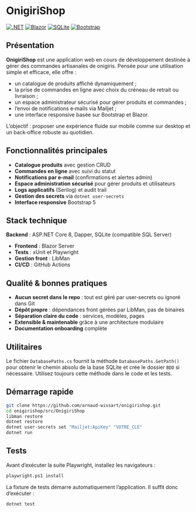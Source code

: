 # OnigiriShop

[![.NET](https://img.shields.io/badge/.NET-8.0-blue)](https://dotnet.microsoft.com/)
[![Blazor](https://img.shields.io/badge/Blazor-Server-purple)](https://dotnet.microsoft.com/apps/aspnet/web-apps/blazor)
[![SQLite](https://img.shields.io/badge/SQLite-DB-lightgrey)](https://sqlite.org/)
[![Bootstrap](https://img.shields.io/badge/Bootstrap-5.x-teal)](https://getbootstrap.com/)

## Présentation

**OnigiriShop** est une application web en cours de développement destinée à gérer des commandes artisanales de onigiris. Pensée pour une utilisation simple et efficace, elle offre :

- un catalogue de produits affiché dynamiquement ;
- la prise de commandes en ligne avec choix du créneau de retrait ou livraison ;
- un espace administrateur sécurisé pour gérer produits et commandes ;
- l’envoi de notifications e‑mails via Mailjet ;
- une interface responsive basée sur Bootstrap et Blazor.

L’objectif : proposer une expérience fluide sur mobile comme sur desktop et un back‑office robuste au quotidien.

## Fonctionnalités principales

- **Catalogue produits** avec gestion CRUD
- **Commandes en ligne** avec suivi du statut
- **Notifications par e-mail** (confirmations et alertes admin)
- **Espace administration sécurisé** pour gérer produits et utilisateurs
- **Logs applicatifs** (Serilog) et audit trail
- **Gestion des secrets** via `dotnet user-secrets`
- **Interface responsive** Bootstrap 5

## Stack technique

 **Backend** : ASP.NET Core 8, Dapper, SQLite (compatible SQL Server)
- **Frontend** : Blazor Server
- **Tests** : xUnit et Playwright
- **Gestion front** : LibMan
- **CI/CD** : GitHub Actions

## Qualité & bonnes pratiques

- **Aucun secret dans le repo** : tout est géré par user‑secrets ou ignoré dans Git
- **Dépôt propre** : dépendances front gérées par LibMan, pas de binaires
- **Séparation claire du code** : services, modèles, pages
- **Extensible & maintenable** grâce à une architecture modulaire
- **Documentation onboarding** complète

## Utilitaires

Le fichier `DatabasePaths.cs` fournit la méthode `DatabasePaths.GetPath()` pour obtenir le chemin absolu de la base SQLite et crée le dossier `BDD` si nécessaire. Utilisez toujours cette méthode dans le code et les tests.

## Démarrage rapide

```bash
git clone https://github.com/arnaud-wissart/onigirishop.git
cd onigirishop/src/OnigiriShop
libman restore
dotnet restore
dotnet user-secrets set "Mailjet:ApiKey" "VOTRE_CLE"
dotnet run
```

## Tests

Avant d’exécuter la suite Playwright, installez les navigateurs :
```bash
playwright.ps1 install
```
La fixture de tests démarre automatiquement l’application. Il suffit donc d’exécuter :
```bash
dotnet test
```
